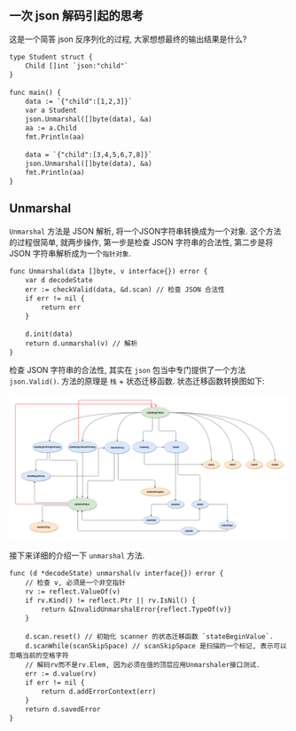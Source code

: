## 一次 json 解码引起的思考


这是一个简答 json 反序列化的过程, 大家想想最终的输出结果是什么?

```cgo
type Student struct {
	Child []int `json:"child"`
}

func main() {
	data := `{"child":[1,2,3]}`
	var a Student
	json.Unmarshal([]byte(data), &a)
	aa := a.Child
	fmt.Println(aa)

	data = `{"child":[3,4,5,6,7,8]}`
	json.Unmarshal([]byte(data), &a)
	fmt.Println(aa)
}
```

## Unmarshal 

`Unmarshal` 方法是 JSON 解析, 将一个JSON字符串转换成为一个对象. 这个方法的过程很简单, 就两步操作, 第一步是检查 JSON 
字符串的合法性, 第二步是将 JSON 字符串解析成为一个`指针对象`.

```cgo
func Unmarshal(data []byte, v interface{}) error {
	var d decodeState
	err := checkValid(data, &d.scan) // 检查 JSON 合法性
	if err != nil {
		return err
	}

	d.init(data)
	return d.unmarshal(v) // 解析
}
```

检查 JSON 字符串的合法性, 其实在 `json` 包当中专门提供了一个方法 `json.Valid()`. 方法的原理是 `栈` + 状态迁移函数.
状态迁移函数转换图如下:

![image](/images/encode_json_valid.png)



接下来详细的介绍一下 `unmarshal` 方法.

```cgo
func (d *decodeState) unmarshal(v interface{}) error {
    // 检查 v, 必须是一个非空指针
	rv := reflect.ValueOf(v)
	if rv.Kind() != reflect.Ptr || rv.IsNil() {
		return &InvalidUnmarshalError{reflect.TypeOf(v)}
	}

	d.scan.reset() // 初始化 scanner 的状态迁移函数 `stateBeginValue`.
	d.scanWhile(scanSkipSpace) // scanSkipSpace 是扫描的一个标记, 表示可以忽略当前的空格字符
	// 解码rv而不是rv.Elem, 因为必须在值的顶层应用Unmarshaler接口测试.
	err := d.value(rv)
	if err != nil {
		return d.addErrorContext(err)
	}
	return d.savedError
}
```

